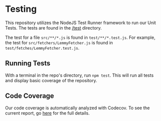 # Testing

This repository utilizes the NodeJS Test Runner framework to run our Unit Tests. The tests are found in the [/test](../test) directory. 

The test for a file `src/**/*.js` is found in `test/**/*.test.js`. For example, the test for `src/fetchers/LemmyFetcher.js` is found in `test/fetches/LemmyFetcher.test.js`.

## Running Tests

With a terminal in the repo's directory, run `npm test`. This will run all tests and display basic coverage of the repository. 

## Code Coverage

Our code coverage is automatically analyzed with Codecov. To see the current report, go [here](https://app.codecov.io/gh/cse210-works-on-my-machine/CSE210-Fall23-Team-3) for the full details.